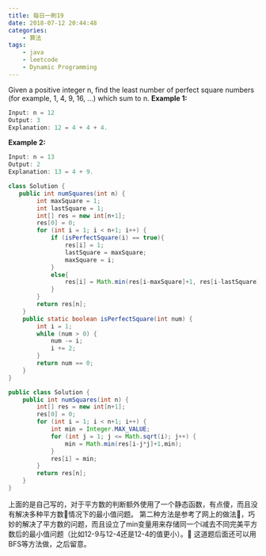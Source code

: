```yaml
---
title: 每日一刷19
date: 2018-07-12 20:44:48
categories: 
    - 算法
tags:
    - java
    - leetcode
    - Dynamic Programming
---
```

Given a positive integer n, find the least number of perfect square numbers (for example, 1, 4, 9, 16, ...) which sum to n.
**Example 1:**
```js
Input: n = 12
Output: 3 
Explanation: 12 = 4 + 4 + 4.
```
**Example 2:**
```js
Input: n = 13
Output: 2
Explanation: 13 = 4 + 9.
```
```java
class Solution {
   public int numSquares(int n) {
        int maxSquare = 1;
        int lastSquare = 1;
        int[] res = new int[n+1];
        res[0] = 0;
        for (int i = 1; i < n+1; i++) {
            if (isPerfectSquare(i) == true){
                res[i] = 1;
                lastSquare = maxSquare;
                maxSquare = i;
            }
            else{
                res[i] = Math.min(res[i-maxSquare]+1, res[i-lastSquare]+1);
            }
        }
        return res[n];
    }
    public static boolean isPerfectSquare(int num) {
        int i = 1;
        while (num > 0) {
            num -= i;
            i += 2;
        }
        return num == 0;
    }
}
```
```java
public class Solution {
    public int numSquares(int n) {
        int[] res = new int[n+1];
        res[0] = 0;
        for (int i = 1; i < n+1; i++) {
            int min = Integer.MAX_VALUE;
            for (int j = 1; j <= Math.sqrt(i); j++) {
                min = Math.min(res[i-j*j]+1,min);
            }
            res[i] = min;
        }
        return res[n];
    }
}
```
上面的是自己写的，对于平方数的判断额外使用了一个静态函数，有点傻，而且没有解决多种平方数情况下的最小值问题。
第二种方法是参考了网上的做法，巧妙的解决了平方数的问题，而且设立了min变量用来存储同一个i减去不同完美平方数后的最小值问题（比如12-9与12-4还是12-4的值更小）。
这道题后面还可以用BFS等方法做，之后留意。
